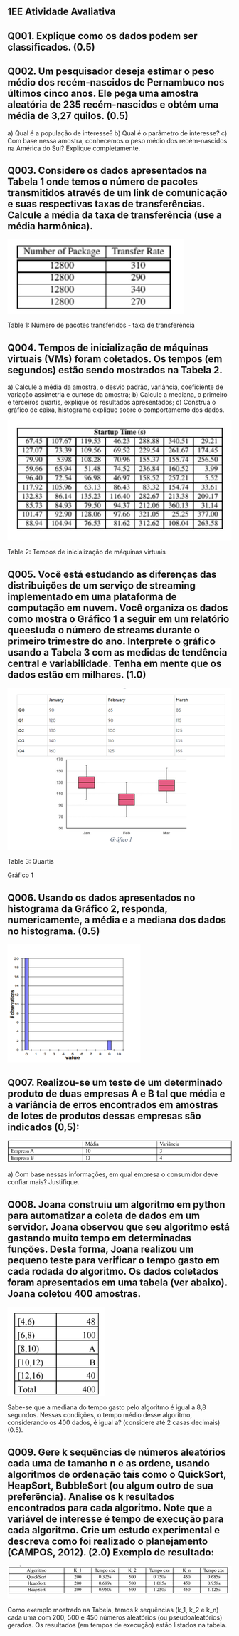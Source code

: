 ## 1EE Atividade Avaliativa

## Q001. Explique como os dados podem ser classificados. (0.5)
## Q002. Um pesquisador deseja estimar o peso médio dos recém-nascidos de Pernambuco nos últimos cinco anos. Ele pega uma amostra aleatória de 235 recém-nascidos e obtém uma média de 3,27 quilos. (0.5)
a) Qual é a população de interesse?
b) Qual é o parâmetro de interesse?
c) Com base nessa amostra, conhecemos o peso médio dos recém-nascidos na América do Sul? Explique
completamente.

## Q003. Considere os dados apresentados na Tabela 1 onde temos o número de pacotes transmitidos através de um link de comunicação e suas respectivas taxas de transferências.  Calcule a média da taxa de transferência (use a média harmônica).

![alt text](https://github.com/guilopesrbc/estat-stica/blob/main/1EE/tabela1.jpeg?raw=true)

Table 1: Número de pacotes transferidos - taxa de transferência

## Q004. Tempos de inicialização de máquinas virtuais (VMs) foram coletados. Os tempos (em segundos) estão sendo mostrados na Tabela 2. 
a) Calcule a média da amostra, o desvio padrão, variância, coeficiente de variação assimetria e curtose da
amostra;
b) Calcule a mediana, o primeiro e terceiros quartis, explique os resultados apresentados;
c) Construa o gráfico de caixa, histograma explique sobre o comportamento dos dados.

![alt text](https://github.com/guilopesrbc/estat-stica/blob/main/1EE/tabela2.jpeg?raw=true)

Table 2: Tempos de inicialização de máquinas virtuais

## Q005. Você está estudando as diferenças das distribuições de um serviço de streaming implementado em uma plataforma de computação em nuvem.  Você organiza os dados como mostra o Gráfico 1 a seguir em um relatório queestuda o número de streams durante o primeiro trimestre do ano. Interprete o gráfico usando a Tabela 3 com as medidas de tendência central e variabilidade. Tenha em mente que os dados estão em milhares. (1.0)

![alt text](https://github.com/guilopesrbc/estat-stica/blob/main/1EE/quartis.png?raw=true)

Table 3: Quartis

Gráfico 1

## Q006. Usando os dados apresentados no histograma da Gráfico 2, responda, numericamente, a média e a mediana dos dados no histograma. (0.5)

![alt text](https://github.com/guilopesrbc/estat-stica/blob/main/1EE/histograma2.png?raw=true)

## Q007. Realizou-se um teste de um determinado produto de duas empresas A e B tal que média e a variância de erros encontrados em amostras de lotes de produtos dessas empresas são indicados (0,5):

![alt text](https://github.com/guilopesrbc/estat-stica/blob/main/1EE/questao7.png?raw=true)

a) Com base nessas informações, em qual empresa o consumidor deve confiar mais? Justifique.

## Q008. Joana construiu um algoritmo em python para automatizar a coleta de dados em um servidor. Joana observou que seu algoritmo está gastando muito tempo em determinadas funções. Desta forma, Joana realizou um pequeno teste para verificar o tempo gasto em cada rodada do algoritmo. Os dados coletados foram apresentados em uma tabela (ver abaixo). Joana coletou 400 amostras.

![alt text](https://github.com/guilopesrbc/estat-stica/blob/main/1EE/tabelajoana.png?raw=true)

Sabe-se que a mediana do tempo gasto pelo algoritmo é igual a 8,8 segundos. Nessas condições, o tempo médio desse
algoritmo, considerando os 400 dados, é igual a? (considere até 2 casas decimais) (0.5).

## Q009. Gere k sequências de números aleatórios cada uma de tamanho n e as ordene, usando algoritmos de ordenação tais como o QuickSort, HeapSort, BubbleSort (ou algum outro de sua preferência). Analise os k resultados encontrados para cada algoritmo. Note que a variável de interesse é tempo de execução para cada algoritmo. Crie um estudo experimental e descreva como foi realizado o planejamento (CAMPOS, 2012). (2.0) Exemplo de resultado:

![alt text](https://github.com/guilopesrbc/estat-stica/blob/main/1EE/ultima.png?raw=true)

Como exemplo mostrado na Tabela, temos k sequências (k_1, k_2 e k_n) cada uma com 200, 500 e 450 números
aleatórios (ou pseudoaleatórios) gerados. Os resultados (em tempos de execução) estão listados na tabela.
